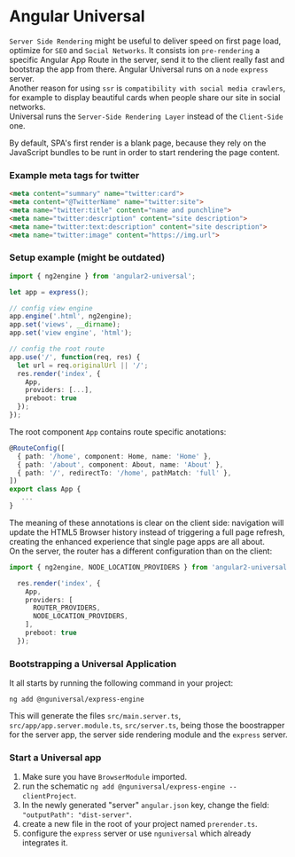 # Angular Universal

`Server Side Rendering` might be useful to deliver speed on first page load, optimize for `SEO`
and `Social Networks`. It consists ion `pre-rendering` a specific Angular App Route in the server,
send it to the client really fast and bootstrap the app from there.
Angular Universal runs on a `node` `express` server.  
Another reason for using `ssr` is `compatibility with social media crawlers`, for example to display
beautiful cards when people share our site in social networks.  
Universal runs the `Server-Side Rendering Layer` instead of the `Client-Side` one.  

By default, SPA's first render is a blank page, because they rely on the JavaScript bundles to be runt
in order to start rendering the page content.

### Example meta tags for twitter
```html
<meta content="summary" name="twitter:card">
<meta content="@TwitterName" name="twitter:site">
<meta name="twitter:title" content="name and punchline">
<meta name="twitter:description" content="site description">
<meta name="twitter:text:description" content="site description">
<meta name="twitter:image" content="https://img.url">
```

### Setup example (might be outdated)
```typescript
import { ng2engine } from 'angular2-universal'; 

let app = express();

// config view engine
app.engine('.html', ng2engine);
app.set('views', __dirname);
app.set('view engine', 'html');

// config the root route 
app.use('/', function(req, res) {
  let url = req.originalUrl || '/';
  res.render('index', {
    App,
    providers: [...],
    preboot: true
  });
});
```
The root component `App` contains route specific anotations:
```typescript
@RouteConfig([
  { path: '/home', component: Home, name: 'Home' },
  { path: '/about', component: About, name: 'About' },
  { path: '/', redirectTo: '/home', pathMatch: 'full' },
])
export class App {
   ...
}
```
The meaning of these annotations is clear on the client side: navigation will 
update the HTML5 Browser history instead of triggering a full page refresh, 
creating the enhanced experience that single page apps are all about.  
On the server, the router has a different configuration than on the client:  
```typescript
import { ng2engine, NODE_LOCATION_PROVIDERS } from 'angular2-universal';

  res.render('index', {
    App,
    providers: [
      ROUTER_PROVIDERS,
      NODE_LOCATION_PROVIDERS,
    ],
    preboot: true
  });
```

### Bootstrapping a Universal Application
It all starts by running the following command in your project:
```
ng add @nguniversal/express-engine
```
This will generate the files `src/main.server.ts`, `src/app/app.server.module.ts`,
`src/server.ts`, being those the boostrapper for the server app, the server side rendering
module and the `express` server.

### Start a Universal app
1. Make sure you have `BrowserModule` imported.
1. run the schematic `ng add @nguniversal/express-engine --clientProject`.
1. In the newly generated "server" `angular.json` key, change the field: `"outputPath": "dist-server"`.
1. create a new file in the root of your project named `prerender.ts`.
1. configure the `express` server or use `nguniversal` which already integrates it.
